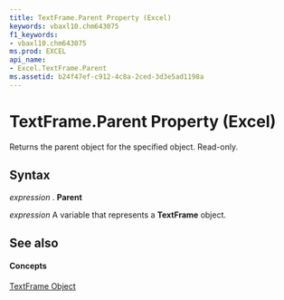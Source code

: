 ```yaml
---
title: TextFrame.Parent Property (Excel)
keywords: vbaxl10.chm643075
f1_keywords:
- vbaxl10.chm643075
ms.prod: EXCEL
api_name:
- Excel.TextFrame.Parent
ms.assetid: b24f47ef-c912-4c8a-2ced-3d3e5ad1198a
---
```



# TextFrame.Parent Property (Excel)

Returns the parent object for the specified object. Read-only.


## Syntax

 _expression_ . **Parent**

 _expression_ A variable that represents a **TextFrame** object.


## See also


#### Concepts


[TextFrame Object](textframe-object-excel.md)

